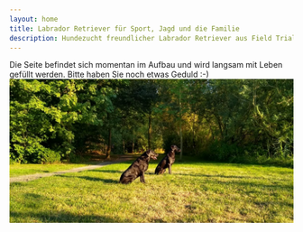 ```yaml
---
layout: home
title: Labrador Retriever für Sport, Jagd und die Familie
description: Hundezucht freundlicher Labrador Retriever aus Field Trial Linien für die Jagd, Sport und die aktive Familie. Zuchthündin Reggae vom Keien Fenn. 
---
```

Die Seite befindet sich momentan im Aufbau und wird langsam mit Leben gefüllt werden.
Bitte haben Sie noch etwas Geduld :-)
<img src="/assets/hannah-reggae.jpeg" height="">
